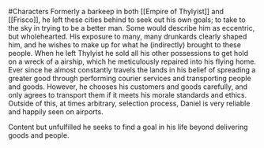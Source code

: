 #Characters
Formerly a barkeep in both [[Empire of Thylyist]] and [[Frisco]], he left these cities behind to seek out his own goals; to take to the sky in trying to be a better man. 
Some would describe him as eccentric, but wholehearted. His exposure to many, many drunkards clearly shaped him, and he wishes to make up for what he (indirectly) brought to these people. 
When he left Thylyist he sold all his other possessions to get hold on a wreck of a airship, which he meticulously repaired into his flying home. 
Ever since he almost constantly travels the lands in his belief of spreading a greater good through performing courier services and transporting people and goods. 
However, he chooses his customers and goods carefully, and only agrees to transport them if it meets his morale standards and ethics. Outside of this, at times arbitrary, selection process, Daniel is very reliable and happily seen on airports. 

Content but unfulfilled he seeks to find a goal in his life beyond delivering goods and people.